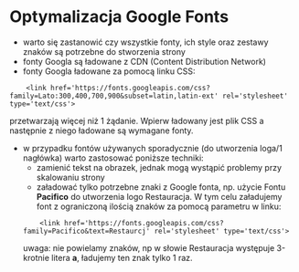 # Optymalizacja Google Fonts

- warto się zastanowić czy wszystkie fonty, ich style oraz zestawy znaków są potrzebne do stworzenia strony
- fonty Googla są ładowane z CDN (Content Distribution Network)
- fonty Googla ładowane za pomocą linku CSS:<br>
```
	<link href='https://fonts.googleapis.com/css?family=Lato:300,400,700,900&subset=latin,latin-ext' rel='stylesheet' type='text/css'>
```
przetwarzają więcej niż 1 żądanie. Wpierw ładowany jest plik CSS a następnie z niego ładowane są wymagane fonty.
- w przypadku fontów używanych sporadycznie (do utworzenia loga/1 nagłówka) warto zastosować poniższe techniki:
    - zamienić tekst na obrazek, jednak mogą wystąpić problemy przy skalowaniu strony
    - załadować tylko potrzebne znaki z Google fonta, np. użycie Fontu **Pacifico** do utworzenia logo Restauracja. W tym celu załadujemy font z ograniczoną ilością znaków za pomocą parametru w linku:<br>
    ```
    	<link href='https://fonts.googleapis.com/css?family=Pacifico&text=Restaurcj' rel='stylesheet' type='text/css'>
    ```
    uwaga: nie powielamy znaków, np w słowie Restauracja występuje 3-krotnie litera **a**, ładujemy ten znak tylko 1 raz.
